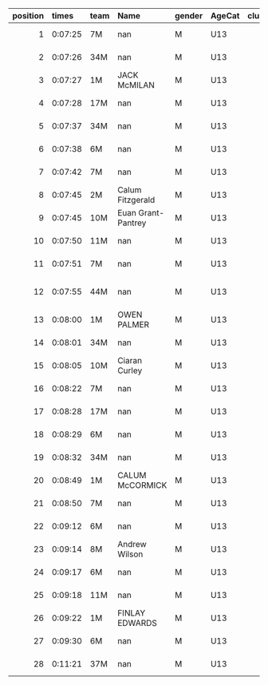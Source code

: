 |   position | times   | team   | Name               | gender   | AgeCat   |   clubnumber | Club name             | Website                                |   finishPosition |
|-----------:|:--------|:-------|:-------------------|:---------|:---------|-------------:|:----------------------|:---------------------------------------|-----------------:|
|          1 | 0:07:25 | 7M     | nan                | M        | U13      |            7 | Giffnock North AC     | https://www.giffnocknorth.co.uk/       |                1 |
|          2 | 0:07:26 | 34M    | nan                | M        | U13      |           34 | Kilbarchan AAC        | https://kilbarchanaac.org.uk/          |                2 |
|          3 | 0:07:27 | 1M     | JACK McMILAN       | M        | U13      |            1 | East Kilbride AC      | http://www.ekac.org.uk/                |                3 |
|          4 | 0:07:28 | 17M    | nan                | M        | U13      |           17 | Calderglen Harriers   | http://www.calderglenharriers.org.uk/  |                4 |
|          5 | 0:07:37 | 34M    | nan                | M        | U13      |           34 | Kilbarchan AAC        | https://kilbarchanaac.org.uk/          |                5 |
|          6 | 0:07:38 | 6M     | nan                | M        | U13      |            6 | Cambuslang Harriers   | https://cambuslangharriers.org/        |                6 |
|          7 | 0:07:42 | 7M     | nan                | M        | U13      |            7 | Giffnock North AC     | https://www.giffnocknorth.co.uk/       |                7 |
|          8 | 0:07:45 | 2M     | Calum Fitzgerald   | M        | U13      |            2 | Kilmarnock H&AC       | http://www.kilmarnockharriers.com/     |                8 |
|          9 | 0:07:45 | 10M    | Euan Grant-Pantrey | M        | U13      |           10 | Shettleston Harriers  | http://shettlestonharriers.org.uk/     |                9 |
|         10 | 0:07:50 | 11M    | nan                | M        | U13      |           11 | Airdrie Harriers      | http://airdrieharriers.org/            |               10 |
|         11 | 0:07:51 | 7M     | nan                | M        | U13      |            7 | Giffnock North AC     | https://www.giffnocknorth.co.uk/       |               11 |
|         12 | 0:07:55 | 44M    | nan                | M        | U13      |           44 | North Ayrshire AAC    | https://naathletics.co.uk/             |               12 |
|         13 | 0:08:00 | 1M     | OWEN PALMER        | M        | U13      |            1 | East Kilbride AC      | http://www.ekac.org.uk/                |               13 |
|         14 | 0:08:01 | 34M    | nan                | M        | U13      |           34 | Kilbarchan AAC        | https://kilbarchanaac.org.uk/          |               14 |
|         15 | 0:08:05 | 10M    | Ciaran Curley      | M        | U13      |           10 | Shettleston Harriers  | http://shettlestonharriers.org.uk/     |               15 |
|         16 | 0:08:22 | 7M     | nan                | M        | U13      |            7 | Giffnock North AC     | https://www.giffnocknorth.co.uk/       |               16 |
|         17 | 0:08:28 | 17M    | nan                | M        | U13      |           17 | Calderglen Harriers   | http://www.calderglenharriers.org.uk/  |               17 |
|         18 | 0:08:29 | 6M     | nan                | M        | U13      |            6 | Cambuslang Harriers   | https://cambuslangharriers.org/        |               18 |
|         19 | 0:08:32 | 34M    | nan                | M        | U13      |           34 | Kilbarchan AAC        | https://kilbarchanaac.org.uk/          |               19 |
|         20 | 0:08:49 | 1M     | CALUM McCORMICK    | M        | U13      |            1 | East Kilbride AC      | http://www.ekac.org.uk/                |               20 |
|         21 | 0:08:50 | 7M     | nan                | M        | U13      |            7 | Giffnock North AC     | https://www.giffnocknorth.co.uk/       |               21 |
|         22 | 0:09:12 | 6M     | nan                | M        | U13      |            6 | Cambuslang Harriers   | https://cambuslangharriers.org/        |               22 |
|         23 | 0:09:14 | 8M     | Andrew Wilson      | M        | U13      |            8 | Bellahouston Harriers | http://www.bellahoustonharriers.co.uk/ |               23 |
|         24 | 0:09:17 | 6M     | nan                | M        | U13      |            6 | Cambuslang Harriers   | https://cambuslangharriers.org/        |               24 |
|         25 | 0:09:18 | 11M    | nan                | M        | U13      |           11 | Airdrie Harriers      | http://airdrieharriers.org/            |               25 |
|         26 | 0:09:22 | 1M     | FINLAY EDWARDS     | M        | U13      |            1 | East Kilbride AC      | http://www.ekac.org.uk/                |               26 |
|         27 | 0:09:30 | 6M     | nan                | M        | U13      |            6 | Cambuslang Harriers   | https://cambuslangharriers.org/        |               27 |
|         28 | 0:11:21 | 37M    | nan                | M        | U13      |           37 | Law & District AAC    | http://www.lawaac.co.uk/               |               28 |